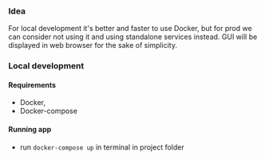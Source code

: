 ### Idea
For local development it's better and faster to use Docker, but for prod we can consider
not using it and using standalone services instead. GUI will be displayed in web browser
for the sake of simplicity.  

### Local development

#### Requirements
- Docker, 
- Docker-compose

#### Running app
- run `docker-compose up` in terminal in project folder
